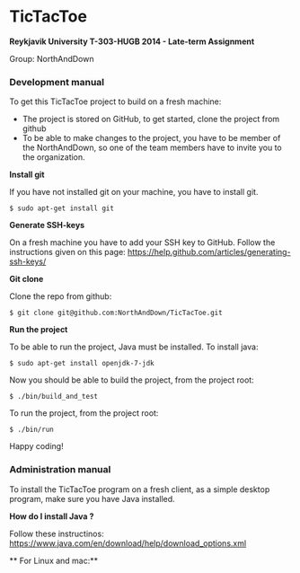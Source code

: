 # TicTacToe

**Reykjavik University
T-303-HUGB 2014 - Late-term Assignment**

Group: NorthAndDown

### Development manual

To get this TicTacToe project to build on a fresh machine:
- The project is stored on GitHub, to get started, clone the project from github
- To be able to make changes to the project, you have to be member of the NorthAndDown, so one of the team members have to invite you to the organization.

**Install git**

If you have not installed git on your machine, you have to install git.

    $ sudo apt-get install git
    
**Generate SSH-keys**

On a fresh machine you have to add your SSH key to GitHub. Follow the instructions given on this page: https://help.github.com/articles/generating-ssh-keys/

**Git clone**

Clone the repo from github:

    $ git clone git@github.com:NorthAndDown/TicTacToe.git

**Run the project**

To be able to run the project, Java must be installed. To install java:

    $ sudo apt-get install openjdk-7-jdk

Now you should be able to build the project, from the project root:

    $ ./bin/build_and_test

To run the project, from the project root:

    $ ./bin/run

Happy coding!


### Administration manual

To install the TicTacToe program on a fresh client, as a simple desktop program, make sure you have Java installed.

**How do I install Java ?**

Follow these instructinos: https://www.java.com/en/download/help/download_options.xml

** For Linux and mac:**


